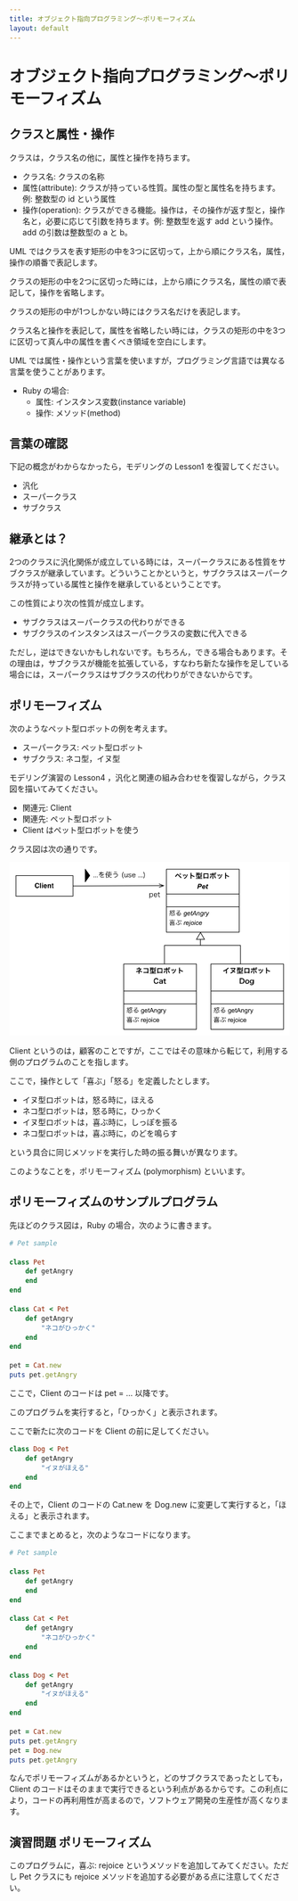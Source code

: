 ```yaml
---
title: オブジェクト指向プログラミング〜ポリモーフィズム
layout: default
---
```

# オブジェクト指向プログラミング〜ポリモーフィズム

## クラスと属性・操作

クラスは，クラス名の他に，属性と操作を持ちます。

* クラス名: クラスの名称
* 属性(attribute): クラスが持っている性質。属性の型と属性名を持ちます。例: 整数型の id という属性
* 操作(operation): クラスができる機能。操作は，その操作が返す型と，操作名と，必要に応じて引数を持ちます。例: 整数型を返す add という操作。add の引数は整数型の a と b。

UML ではクラスを表す矩形の中を3つに区切って，上から順にクラス名，属性，操作の順番で表記します。

クラスの矩形の中を2つに区切った時には，上から順にクラス名，属性の順で表記して，操作を省略します。

クラスの矩形の中が1つしかない時にはクラス名だけを表記します。

クラス名と操作を表記して，属性を省略したい時には，クラスの矩形の中を3つに区切って真ん中の属性を書くべき領域を空白にします。

UML では属性・操作という言葉を使いますが，プログラミング言語では異なる言葉を使うことがあります。

* Ruby の場合:
	* 属性: インスタンス変数(instance variable)
	* 操作: メソッド(method)

## 言葉の確認 

下記の概念がわからなかったら，モデリングの Lesson1 を復習してください。

* 汎化
* スーパークラス
* サブクラス

## 継承とは？

2つのクラスに汎化関係が成立している時には，スーパークラスにある性質をサブクラスが継承しています。どういうことかというと，サブクラスはスーパークラスが持っている属性と操作を継承しているということです。

この性質により次の性質が成立します。

* サブクラスはスーパークラスの代わりができる
* サブクラスのインスタンスはスーパークラスの変数に代入できる

ただし，逆はできないかもしれないです。もちろん，できる場合もあります。その理由は，サブクラスが機能を拡張している，すなわち新たな操作を足している場合には，スーパークラスはサブクラスの代わりができないからです。

## ポリモーフィズム

次のようなペット型ロボットの例を考えます。

* スーパークラス: ペット型ロボット
* サブクラス: ネコ型，イヌ型

モデリング演習の Lesson4 ，汎化と関連の組み合わせを復習しながら，クラス図を描いてみてください。

* 関連元: Client
* 関連先: ペット型ロボット
* Client はペット型ロボットを使う

クラス図は次の通りです。

![ペット型ロボットのクラス図](/assets/images/pet-uml.png)

Client というのは，顧客のことですが，ここではその意味から転じて，利用する側のプログラムのことを指します。

ここで，操作として「喜ぶ」「怒る」を定義したとします。

* イヌ型ロボットは，怒る時に，ほえる
* ネコ型ロボットは，怒る時に，ひっかく
* イヌ型ロボットは，喜ぶ時に，しっぽを振る
* ネコ型ロボットは，喜ぶ時に，のどを鳴らす

という具合に同じメソッドを実行した時の振る舞いが異なります。

このようなことを，ポリモーフィズム (polymorphism) といいます。

## ポリモーフィズムのサンプルプログラム

先ほどのクラス図は，Ruby の場合，次のように書きます。

```ruby
# Pet sample

class Pet
	def getAngry
	end
end

class Cat < Pet
	def getAngry
		"ネコがひっかく"
	end
end

pet = Cat.new
puts pet.getAngry
```

ここで，Client のコードは pet = ... 以降です。

このプログラムを実行すると，「ひっかく」と表示されます。

ここで新たに次のコードを Client の前に足してください。

```ruby
class Dog < Pet
	def getAngry
		"イヌがほえる"
	end
end
```

その上で，Client のコードの Cat.new を Dog.new に変更して実行すると，「ほえる」と表示されます。

ここまでまとめると，次のようなコードになります。

```ruby
# Pet sample

class Pet
	def getAngry
	end
end

class Cat < Pet
	def getAngry
		"ネコがひっかく"
	end
end

class Dog < Pet
	def getAngry
		"イヌがほえる"
	end
end

pet = Cat.new
puts pet.getAngry
pet = Dog.new
puts pet.getAngry
```


なんでポリモーフィズムがあるかというと，どのサブクラスであったとしても，Client のコードはそのままで実行できるという利点があるからです。この利点により，コードの再利用性が高まるので，ソフトウェア開発の生産性が高くなります。

## 演習問題 ポリモーフィズム

このプログラムに，喜ぶ: rejoice というメソッドを追加してみてください。ただし Pet クラスにも rejoice メソッドを追加する必要がある点に注意してください。


